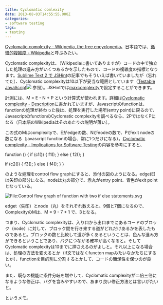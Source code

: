 ```yaml
---
title: Cyclomatic comlexity
date: 2013-08-03T14:55:55.000Z
categories:
- software testing
tags:
- testing
---
```

[Cyclomatic complexity - Wikipedia, the free encyclopedia](http://en.wikipedia.org/wiki/Cyclomatic_complexity)。日本語では、[循環的複雑度 \- Wikipedia](http://ja.wikipedia.org/wiki/&#x25;E5&#x25;BE&#x25;AA&#x25;E7&#x25;92&#x25;B0&#x25;E7&#x25;9A&#x25;84&#x25;E8&#x25;A4&#x25;87&#x25;E9&#x25;9B&#x25;91&#x25;E5&#x25;BA&#x25;A6)と呼ぶみたい。

<!-- more -->

Cyclomatic complexityは、（Wikipediaに書いてありますが）コードの中で独立した処理の進み方がいくつあるかを示したもので、コードの複雑度の指標となります。[Sublime Text 2 で JSHint](http://memolog.org/2013/04/sublime_text_2_jshint.php)の記事でもそういえば書いていましたが（忘れてた）、Cyclomatic complexityは10以下が妥当な範囲としています（[Testable JavaScript](http://www.amazon.co.jp/gp/product/B00B1WLE92/ref=as_li_ss_tl?ie=UTF8&camp=247&creative=7399&creativeASIN=B00B1WLE92&linkCode=as2&tag=yutakayamaguc-22)![](http://ir-jp.amazon-adsystem.com/e/ir?t=yutakayamaguc-22&l=as2&o=9&a=B00B1WLE92) 参照）。JSHintでは[maxcomplexity](http://www.jshint.com/docs/options/#maxcomplexity)で設定することができます。

計測には、M = E - N + P という計算式が使われます。詳細は[Cyclomatic complexity - Description](http://en.wikipedia.org/wiki/Cyclomatic_complexity#Description)に書かれていますが、Javascriptのfunctionは、functionの処理が終わった後は、処理を実行した場所(entry point)に戻るので、JavascriptのfunctionのCyclomatic complexityを調べるなら、2PではなくPになる（日本語のWikipediaはそのあたりの説明が薄い）。

この式のMはcomplexityで、Eがedgeの数、Nがnodeの数で、Pがexit nodeの数になる（javascript functionの場合、常に1つだけになる）。[Cyclomatic complexity - Implications for Software Testing](http://en.wikipedia.org/wiki/Cyclomatic_complexity#Implications_for_Software_Testing)の内容を参考にすると、

function () {
  if (c1()) {
    f1();
  } else {
    f2();
  }

  if (c2()) {
    f3();
  } else {
    f4();
  }
}

のような処理をcontrol flow graphにすると、添付の図のようになる。edge(E)は矢印の部分になる。nodeは丸の部分で、赤丸がentry point、青色がexit pointとなっている。  
  
![File:Control flow graph of function with two if else statements.svg](//upload.wikimedia.org/wikipedia/commons/thumb/7/7f/Control_flow_graph_of_function_with_two_if_else_statements.svg/400px-Control_flow_graph_of_function_with_two_if_else_statements.svg.png)

edget（矢印）とnode（丸）をそれぞれ数えると、9個と7個になるので、ComplexityのMは、M = 9 - 7 + 1 で、3となる。

つまり、Cyclomatic complexityは、入り口から出口までにあるコードのブロック（node）に対して、ブロック間を行き来する道がどれだけあるかを表したものであると。ブロックの数と比較して道が多くあるということは、色んな進み方ができるということであり、バグにつながる確率が高くなると。そしてCyclomatic complexityは10までに押さえるのがよしと。それ以上になる場合は、処理の方法を変えるとか（if文ではなくfuncton mapみたいなかたちにするとか）、functionを目的別に分割するとかして、コードの簡潔性を保つのが良い。

また、既存の機能に条件分岐を増やして、Cyclomatic complexityが二倍三倍になるような修正は、バグを含みやすいので、あまり良い修正方法とは言いがたいと。

というメモ。
